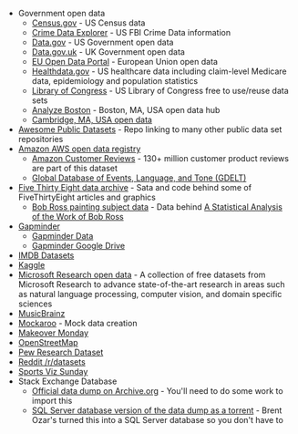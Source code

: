 * Government open data
   * [Census.gov](https://www.census.gov/data/tables.html) - US Census data
   * [Crime Data Explorer](https://crime-data-explorer.fr.cloud.gov/) - US FBI Crime Data information
   * [Data.gov](https://www.data.gov/) - US Government open data
   * [Data.gov.uk](https://data.gov.uk/) - UK Government open data
   * [EU Open Data Portal](http://data.europa.eu/euodp/en/data/) - European Union open data
   * [Healthdata.gov](https://healthdata.gov/) - US healthcare data including claim-level Medicare data, epidemiology and population statistics
   * [Library of Congress](https://www.loc.gov/free-to-use/?loclr=twloc) - US Library of Congress free to use/reuse data sets
   * [Analyze Boston](https://data.boston.gov/) - Boston, MA, USA open data hub
   * [Cambridge, MA, USA open data](https://data.cambridgema.gov/browse)
* [Awesome Public Datasets](https://github.com/awesomedata/awesome-public-datasets) - Repo linking to many other public data set repositories
* [Amazon AWS open data registry](https://registry.opendata.aws/)
   * [Amazon Customer Reviews](https://registry.opendata.aws/amazon-reviews/) - 130+ million customer product reviews are part of this dataset
   * [Global Database of Events, Language, and Tone (GDELT)](https://registry.opendata.aws/gdelt/)
* [Five Thirty Eight data archive](https://data.fivethirtyeight.com/) - Sata and code behind some of FiveThirtyEight articles and graphics
   * [Bob Ross painting subject data](https://github.com/fivethirtyeight/data/tree/master/bob-ross) - Data behind [A Statistical Analysis of the Work of Bob Ross](https://fivethirtyeight.com/features/a-statistical-analysis-of-the-work-of-bob-ross/)
* [Gapminder](https://www.gapminder.org/)
   * [Gapminder Data](https://www.gapminder.org/data/)
   * [Gapminder Google Drive](https://drive.google.com/drive/folders/1r37tuRG3SEZ_tKIuqtnX_N9dqH3aRoQB)
* [IMDB Datasets](https://www.imdb.com/interfaces/)
* [Kaggle](https://www.kaggle.com/datasets)
* [Microsoft Research open data](https://msropendata.com/) - A collection of free datasets from Microsoft Research to advance state-of-the-art research in areas such as natural language processing, computer vision, and domain specific sciences
* [MusicBrainz](https://musicbrainz.org/doc/MusicBrainz_Database/Download)
* [Mockaroo](https://mockaroo.com/) - Mock data creation
* [Makeover Monday](https://www.makeovermonday.co.uk/data/)
* [OpenStreetMap](https://wiki.openstreetmap.org/wiki/Planet.osm)
* [Pew Research Dataset](https://www.pewinternet.org/datasets/)
* [Reddit /r/datasets](https://www.reddit.com/r/datasets/)
* [Sports Viz Sunday](https://www.sportsvizsunday.com/data)
* Stack Exchange Database
   * [Official data dump on Archive.org](https://archive.org/details/stackexchange) - You'll need to do some work to import this
   * [SQL Server database version of the data dump as a torrent](https://www.brentozar.com/archive/2015/10/how-to-download-the-stack-overflow-database-via-bittorrent/) - Brent Ozar's turned this into a SQL Server database so you don't have to